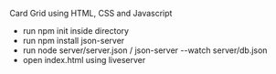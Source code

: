 Card Grid using HTML, CSS and Javascript

- run npm init inside directory 
- run npm install json-server
- run node server/server.json / json-server --watch server/db.json
- open index.html using liveserver
